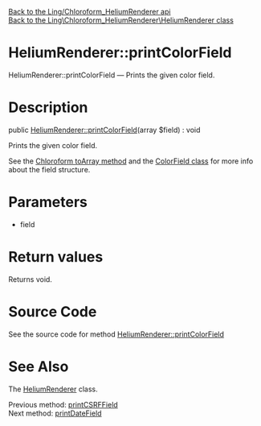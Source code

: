 [Back to the Ling/Chloroform_HeliumRenderer api](https://github.com/lingtalfi/Chloroform_HeliumRenderer/blob/master/doc/api/Ling/Chloroform_HeliumRenderer.md)<br>
[Back to the Ling\Chloroform_HeliumRenderer\HeliumRenderer class](https://github.com/lingtalfi/Chloroform_HeliumRenderer/blob/master/doc/api/Ling/Chloroform_HeliumRenderer/HeliumRenderer.md)


HeliumRenderer::printColorField
================



HeliumRenderer::printColorField — Prints the given color field.




Description
================


public [HeliumRenderer::printColorField](https://github.com/lingtalfi/Chloroform_HeliumRenderer/blob/master/doc/api/Ling/Chloroform_HeliumRenderer/HeliumRenderer/printColorField.md)(array $field) : void




Prints the given color field.

See the [Chloroform toArray method](https://github.com/lingtalfi/Chloroform/blob/master/doc/api/Ling/Chloroform/Form/Chloroform/toArray.md) and the [ColorField class](https://github.com/lingtalfi/Chloroform/blob/master/doc/api/Ling/Chloroform/Field/ColorField.md) for more info about the field structure.




Parameters
================


- field

    


Return values
================

Returns void.








Source Code
===========
See the source code for method [HeliumRenderer::printColorField](https://github.com/lingtalfi/Chloroform_HeliumRenderer/blob/master/HeliumRenderer.php#L601-L604)


See Also
================

The [HeliumRenderer](https://github.com/lingtalfi/Chloroform_HeliumRenderer/blob/master/doc/api/Ling/Chloroform_HeliumRenderer/HeliumRenderer.md) class.

Previous method: [printCSRFField](https://github.com/lingtalfi/Chloroform_HeliumRenderer/blob/master/doc/api/Ling/Chloroform_HeliumRenderer/HeliumRenderer/printCSRFField.md)<br>Next method: [printDateField](https://github.com/lingtalfi/Chloroform_HeliumRenderer/blob/master/doc/api/Ling/Chloroform_HeliumRenderer/HeliumRenderer/printDateField.md)<br>

